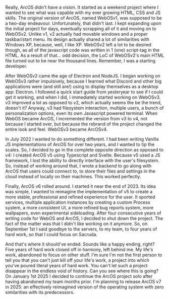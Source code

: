 Really, ArcOS didn't have a vision. It started as a weekend project where I wanted to see what was capable with my ever growing HTML, CSS and JS skills. The original version of ArcOS, named WebOSv1, was supposed to be a two-day endeavour. Unfortunately, that didn't last. I kept expanding upon the initial project for days, eventually scrapping all of it and moving on to WebOSv2. Unlike v1, v2 actually had movable windows and a proper taskbar/start menu. Its design actually shared a lot of similarities with Windows XP, because, well, I like XP. WebOSv2 left a lot to be desired though, as all of the javascript code was written in 1 (one) script-tag in the HTML. As a result of that... odd decision, the LoC of WebOSv2's main HTML file turned out to be near the thousand lines. Remember, I was a starting developer.

After WebOSv2 came the age of Electron and NodeJS. I began working on WebOSv3 rather impulsively, because I learned what Discord and other big applications were (and still are!) using to display themselves as a desktop app: Electron. I followed a quick start guide from yesteryear to see if I could get it working, and when I did, I immediately started working on WebOSv3. v3 improved a lot as opposed to v2, which actually seems the be the trend, doesn't it? Anyway, v3 had filesystem interaction, multiple users, a bunch of personalization options, even its own Javascript powered terminal. When WebOS became ArcOS, I incremented the version from v3 to v4, not because I started over, but because the rebrand of the project changed the entire look and feel. WebOSv3 became ArcOSv4.

In July 2022 I wanted to do something different. I had been writing Vanilla JS implementations of ArcOS for over two years, and I wanted to tip the scales. So, I decided to go in the complete opposite direction as opposed to v4: I created ArcOS v5 using Typescript and Svelte. Because v5 used a JS framework, I lost the ability to directly interface with the user's filesystem. So, instead of working around that, I wrote a backend to go along with ArcOS that users could connect to, to store their files and settings in the cloud instead of locally on their machines. This worked perfectly.

Finally, ArcOS v6 rolled around. I started it near the end of 2023. Its idea was simple, I wanted to reimagine the implementation of v5 to create a more stable, professional and refined experience for the user. It sported services, multiple application instances by creating a custom Process system, a more consistent UI, a more refined bug reports system, more wallpapers, even experimental sideloading. After four consecutive years of writing code for WebOS and ArcOS, I decided to shut down the project. The fact of the matter was that I didn't like working on it anymore. So, on September 1st I said goodbye to the servers, to my team, to four years of hard work, so that I could focus on Sacruda.

And that's where it should've ended. Sounds like a happy ending, right? Five years of hard work closed off in harmony, left behind me. My life's work, abandoned to focus on other stuff. I'm sure I'm not the first person to tell you that you can't just kill off your life's work, a project into which you've poured literal years of hard work. You can't let such a project disappear in the endless void of history. Can you see where this is going? On January 1st 2025 I decided to continue the ArcOS project solo after having abandoned my team months prior. I'm planning to release ArcOS v7 in 2025: an effectively reimagined version of the operating system with zero similarities with its predecessors.

